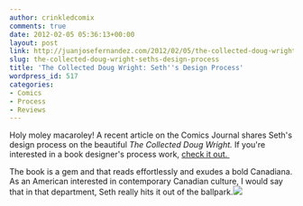 ```yaml
---
author: crinkledcomix
comments: true
date: 2012-02-05 05:36:13+00:00
layout: post
link: http://juanjosefernandez.com/2012/02/05/the-collected-doug-wright-seths-design-process/
slug: the-collected-doug-wright-seths-design-process
title: 'The Collected Doug Wright: Seth''s Design Process'
wordpress_id: 517
categories:
- Comics
- Process
- Reviews
---
```


Holy moley macaroley! A recent article on the Comics Journal shares Seth's design process on the beautiful _The Collected Doug Wright._ If you're interested in a book designer's process work, [check it out. ](http://www.tcj.com/creating-a-personal-vernacular-canadian-design-style-the-collected-doug-wright/)

The book is a gem and that reads effortlessly and exudes a bold Canadiana. As an American interested in contemporary Canadian culture, I would say that in that department, Seth really hits it out of the ballpark.[![](http://fernandezjuanjose.files.wordpress.com/2012/02/p45.jpeg)](http://fernandezjuanjose.files.wordpress.com/2012/02/p45.jpeg)
